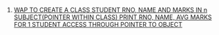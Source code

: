 1. [WAP TO CREATE A CLASS STUDENT RNO, NAME AND MARKS IN n SUBJECT(POINTER WITHIN CLASS) PRINT RNO, NAME, AVG MARKS FOR 1 STUDENT ACCESS THROUGH POINTER TO OBJECT](https://github.com/iamabirakash/CPP/blob/main/Class/POINTER%20TO%20OBJECT/POINTER_TO_OBJECT.cpp)
